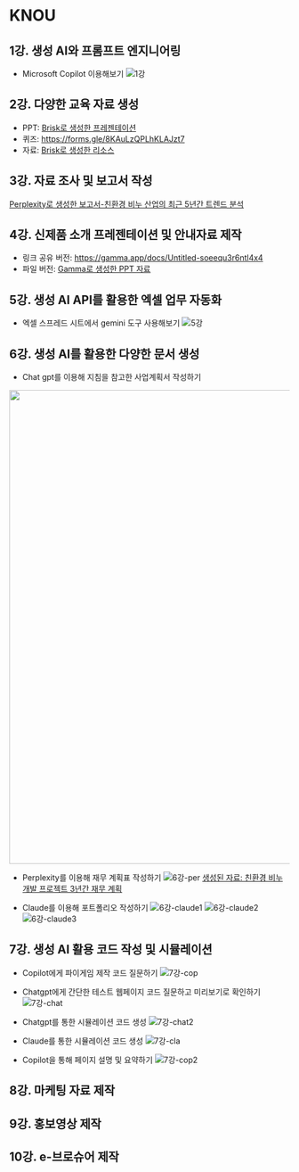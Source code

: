 # KNOU
## 1강. 생성 AI와 프롬프트 엔지니어링
* Microsoft Copilot 이용해보기
![1강](1강.png)
  
## 2강. 다양한 교육 자료 생성  
* PPT: [Brisk로 생성한 프레젠테이션](2강%20생성%20Presentation.pdf)
* 퀴즈: https://forms.gle/8KAuLzQPLhKLAJzt7
* 자료: [Brisk로 생성한 리소스](양자역학%20-%20리소스.pdf)

## 3강. 자료 조사 및 보고서 작성  
[Perplexity로 생성한 보고서-친환경 비누 산업의 최근 5년간 트렌드 분석](친환경%20비누%20산업의%20최근%205년간%20트렌드%20분석.pdf)  

## 4강. 신제품 소개 프레젠테이션 및 안내자료 제작
* 링크 공유 버전: https://gamma.app/docs/Untitled-soeequ3r6ntl4x4  
* 파일 버전: [Gamma로 생성한 PPT 자료](4강%20프레젠테이션%20생성.pdf)

## 5강. 생성 AI API를 활용한 엑셀 업무 자동화  
* 엑셀 스프레드 시트에서 gemini 도구 사용해보기
![5강](5강.png)


## 6강. 생성 AI를 활용한 다양한 문서 생성  
* Chat gpt를 이용해 지침을 참고한 사업계획서 작성하기
<img src="6강-chatgpt.png" width="900" height="850"/>


* Perplexity를 이용해 재무 계획표 작성하기
![6강-per](6강-per.png)
[생성된 자료: 친환경 비누 개발 프로젝트 3년간 재무 계획](친환경_비누_개발_프로젝트_3년간_재무_계획.pdf)


* Claude를 이용해 포트폴리오 작성하기
![6강-claude1](6강-claude.png)
![6강-claude2](6강-claude2.png)
![6강-claude3](6강-claude3.png)


## 7강. 생성 AI 활용 코드 작성 및 시뮬레이션  
* Copilot에게 파이게임 제작 코드 질문하기
![7강-cop](7강-cop.png)

* Chatgpt에게 간단한 테스트 웹페이지 코드 질문하고 미리보기로 확인하기
![7강-chat](7강-chat.png)

* Chatgpt를 통한 시뮬레이션 코드 생성
![7강-chat2](7강-chat2.png)

* Claude를 통한 시뮬레이션 코드 생성
![7강-cla](7강-cla.png)

* Copilot을 통해 페이지 설명 및 요약하기
![7강-cop2](7강-cop2.png)


## 8강. 마케팅 자료 제작  

## 9강. 홍보영상 제작  


## 10강. e-브로슈어 제작
